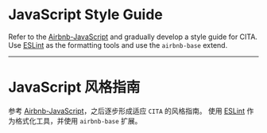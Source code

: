 # JavaScript Style Guide

Refer to the [Airbnb-JavaScript] and gradually develop a style guide for CITA.
Use [ESLint] as the formatting tools and use the `airbnb-base` extend.

-------------------

# JavaScript 风格指南

参考 [Airbnb-JavaScript]，之后逐步形成适应 `CITA` 的风格指南。
使用 [ESLint] 作为格式化工具，并使用 `airbnb-base` 扩展。

[Airbnb-JavaScript]: https://github.com/eslint/eslint
[ESLint]: https://github.com/eslint/eslint
